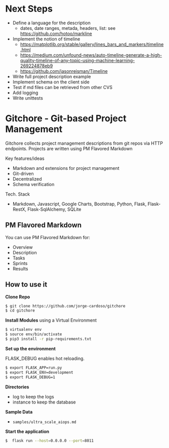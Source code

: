 # Next Steps
+ Define a language for the description
  + dates, date ranges, metada, headers, list: see https://github.com/hotoo/markline
+ Implement the notion of timeline
  + https://matplotlib.org/stable/gallery/lines_bars_and_markers/timeline.html
  + https://medium.com/unfound-news/auto-timeline-generate-a-high-quality-timeline-of-any-topic-using-machine-learning-269224878eb9
  + https://github.com/jasonreisman/Timeline
+ Write full project description example
+ Implement schema on the client side
+ Test if md files can be retrieved from other CVS
+ Add logging 
+ Write unittests

# Gitchore - Git-based Project Management

Gitchore collects project management descriptions from git repos via HTTP endpoints.
Projects are written using PM Flavored Markdown

Key features/ideas
+ Markdown and extensions for project management
+ Git-driven
+ Decentralized
+ Schema verification

Tech. Stack
+ Markdown, Javascript, Google Charts, Bootstrap, Python, Flask, Flask-RestX, Flask-SqlAlchemy, SQLite


## PM Flavored Markdown

You can use PM Flavored Markdown for:
+ Overview
+ Description
+ Tasks
+ Sprints
+ Results


## How to use it

**Clone Repo**

```bash
$ git clone https://github.com/jorge-cardoso/gitchore
$ cd gitchore
```

**Install Modules** using a Virtual Environment

```bash
$ virtualenv env
$ source env/bin/activate
$ pip3 install -r pip-requirements.txt
```

**Set up the environment**

FLASK_DEBUG enables hot reloading. 

```bash
$ export FLASK_APP=run.py
$ export FLASK_ENV=development
$ export FLASK_DEBUG=1  
```

**Directories**

- log to keep the logs
- instance to keep the database 

**Sample Data**

- `samples/ultra_scale_aiops.md`


**Start the application**

```bash
$  flask run --host=0.0.0.0 --port=8011
```
